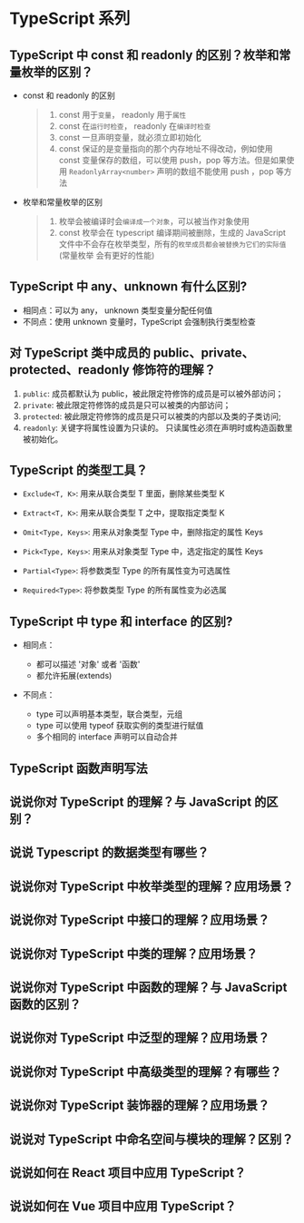 # TypeScript 系列

## TypeScript 中 const 和 readonly 的区别？枚举和常量枚举的区别？

- const 和 readonly 的区别

  > 1.  const 用于`变量`， readonly 用于`属性`
  > 2.  const 在`运行时检查`， readonly 在`编译时检查`
  > 3.  const 一旦声明变量，就必须立即初始化
  > 4.  const 保证的是变量指向的那个内存地址不得改动，例如使用 const 变量保存的数组，可以使用 push，pop 等方法。但是如果使用 `ReadonlyArray<number>` 声明的数组不能使用 push ，pop 等方法

- 枚举和常量枚举的区别
  > 1. 枚举会被编译时会`编译成一个对象`，可以被当作对象使用
  > 2. const 枚举会在 typescript 编译期间被删除，生成的 JavaScript 文件中不会存在枚举类型，所有的`枚举成员都会被替换为它们的实际值` (常量枚举 会有更好的性能)

## TypeScript 中 any、unknown 有什么区别?

- 相同点：可以为 any， unknown 类型变量分配任何值
- 不同点：使用 unknown 变量时，TypeScript 会强制执行类型检查

## 对 TypeScript 类中成员的 public、private、protected、readonly 修饰符的理解？

1. `public`: 成员都默认为 public，被此限定符修饰的成员是可以被外部访问；
2. `private`: 被此限定符修饰的成员是只可以被类的内部访问；
3. `protected`: 被此限定符修饰的成员是只可以被类的内部以及类的子类访问;
4. `readonly`: 关键字将属性设置为只读的。 只读属性必须在声明时或构造函数里被初始化。

## TypeScript 的类型工具？

- `Exclude<T, K>`: 用来从联合类型 T 里面，删除某些类型 K
- `Extract<T, K>`: 用来从联合类型 T 之中，提取指定类型 K

- `Omit<Type, Keys>`: 用来从对象类型 Type 中，删除指定的属性 Keys
- `Pick<Type, Keys>`: 用来从对象类型 Type 中，选定指定的属性 Keys

- `Partial<Type>`: 将参数类型 Type 的所有属性变为可选属性
- `Required<Type>`: 将参数类型 Type 的所有属性变为必选属

## TypeScript 中 type 和 interface 的区别?

- 相同点：

  - 都可以描述 '对象' 或者 '函数'
  - 都允许拓展(extends)

- 不同点：

  - type 可以声明基本类型，联合类型，元组
  - type 可以使用 typeof 获取实例的类型进行赋值
  - 多个相同的 interface 声明可以自动合并

## TypeScript 函数声明写法

## 说说你对 TypeScript 的理解？与 JavaScript 的区别？

## 说说 Typescript 的数据类型有哪些？

## 说说你对 TypeScript 中枚举类型的理解？应用场景？

## 说说你对 TypeScript 中接口的理解？应用场景？

## 说说你对 TypeScript 中类的理解？应用场景？

## 说说你对 TypeScript 中函数的理解？与 JavaScript 函数的区别？

## 说说你对 TypeScript 中泛型的理解？应用场景？

## 说说你对 TypeScript 中高级类型的理解？有哪些？

## 说说你对 TypeScript 装饰器的理解？应用场景？

## 说说对 TypeScript 中命名空间与模块的理解？区别？

## 说说如何在 React 项目中应用 TypeScript？

## 说说如何在 Vue 项目中应用 TypeScript？
